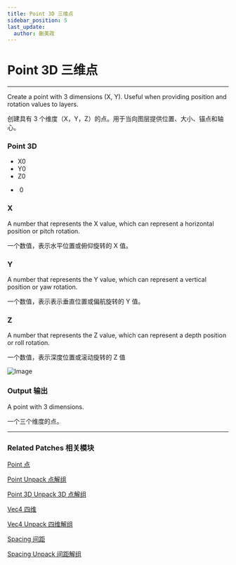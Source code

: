 ```yaml
---
title: Point 3D 三维点
sidebar_position: 5
last_update:
  author: 蒯美政
---
```


# Point 3D 三维点

---

Create a point with 3 dimensions (X, Y). Useful when providing position and rotation values to layers.

创建具有 3 个维度（X，Y，Z）的点。用于当向图层提供位置、大小、锚点和轴心。

<div className="patch-container">
    <div className="patch processor">
        <h3>Point 3D</h3>
        <ul className="inputs">
            <li>X<span>0</span></li>
            <li>Y<span>0</span></li>
            <li>Z<span>0</span></li> 
        </ul>
        <ul className="outputs">
            <li>&nbsp;<span>0</span></li>
        </ul>
    </div>
</div>

### X

A number that represents the X value, which can represent a horizontal position or pitch rotation.

一个数值，表示水平位置或俯仰旋转的 X 值。

### Y

A number that represents the Y value, which can represent a vertical position or yaw rotation.

一个数值，表示表示垂直位置或偏航旋转的 Y 值。

### Z

A number that represents the Z value, which can represent a depth position or roll rotation.

一个数值，表示深度位置或滚动旋转的 Z 值

![Image](@site/static/img/docs/Utility/point-3d-example.png)

### Output 输出

A point with 3 dimensions.

一个三个维度的点。

---

### Related Patches 相关模块

[Point 点](./Point.md)

[Point Unpack 点解组](./Point%20Unpack.md)

[Point 3D Unpack 3D 点解组](./Point%203D%20Unpack.md)

[Vec4 四维](./Vec4.md)

[Vec4 Unpack 四维解组](./Vec4%20Unpack.md)

[Spacing 间距](./Spacing.md)

[Spacing Unpack 间距解组](./Spacing%20Unpack.md)
